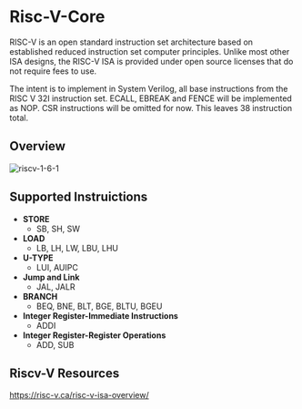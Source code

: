 # Risc-V-Core
 RISC-V is an open standard instruction set architecture based on established reduced instruction set computer principles. Unlike most other ISA designs, the RISC-V ISA is provided under open source licenses that do not require fees to use.

The intent is to implement in System Verilog, all base instructions from the RISC V 32I instruction set. ECALL, EBREAK and FENCE will be implemented as NOP. CSR instructions will be omitted for now.
This leaves 38 instruction total.


## Overview 

![riscv-1-6-1](https://user-images.githubusercontent.com/67772139/116480516-4e486600-a836-11eb-9b19-1d5205ab1ea1.png)


## Supported Instruictions

- **STORE**
  - SB, SH, SW
- **LOAD**
  - LB, LH, LW, LBU, LHU
- **U-TYPE**
  - LUI, AUIPC
- **Jump and Link**
  - JAL, JALR
- **BRANCH**
  - BEQ, BNE, BLT, BGE, BLTU, BGEU
- **Integer Register-Immediate Instructions**
  - ADDI
- **Integer Register-Register Operations**
  - ADD, SUB
  
## Riscv-V Resources

https://risc-v.ca/risc-v-isa-overview/
